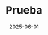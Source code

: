 ---
title: "Prueba" 
date: 2025-06-01
description: "Estoy probando subir una inagen a la galeria" 
image: "/gallery_img/prueba.png"
---